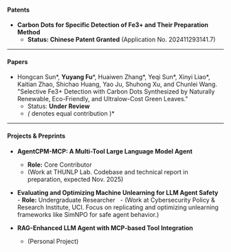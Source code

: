 #### Patents

- **Carbon Dots for Specific Detection of Fe3+ and Their Preparation Method**
  - **Status: Chinese Patent Granted** (Application No. 202411293141.7)

---

#### Papers

- Hongcan Sun\*, **Yuyang Fu**\*, Huaiwen Zhang\*, Yeqi Sun\*, Xinyi Liao\*, Kaitian Zhao, Shichao Huang, Yao Ju, Shuhong Xu, and Chunlei Wang. "Selective Fe3+ Detection with Carbon Dots Synthesized by Naturally Renewable, Eco-Friendly, and Ultralow-Cost Green Leaves."
  - Status: **Under Review**
  - *(* denotes equal contribution )*

---

#### Projects & Preprints

- **AgentCPM-MCP: A Multi-Tool Large Language Model Agent**
  - **Role:** Core Contributor
  - (Work at THUNLP Lab. Codebase and technical report in preparation, expected Nov. 2025)

- **Evaluating and Optimizing Machine Unlearning for LLM Agent Safety**
  - **Role:** Undergraduate Researcher
  - (Work at Cybersecurity Policy & Research Institute, UCI. Focus on replicating and optimizing unlearning frameworks like SimNPO for safe agent behavior.)

- **RAG-Enhanced LLM Agent with MCP-based Tool Integration**
  - (Personal Project)
